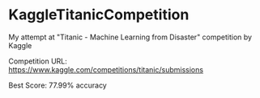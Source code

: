 # KaggleTitanicCompetition
My attempt at "Titanic - Machine Learning from Disaster" competition by Kaggle

Competition URL: https://www.kaggle.com/competitions/titanic/submissions

Best Score: 77.99% accuracy
